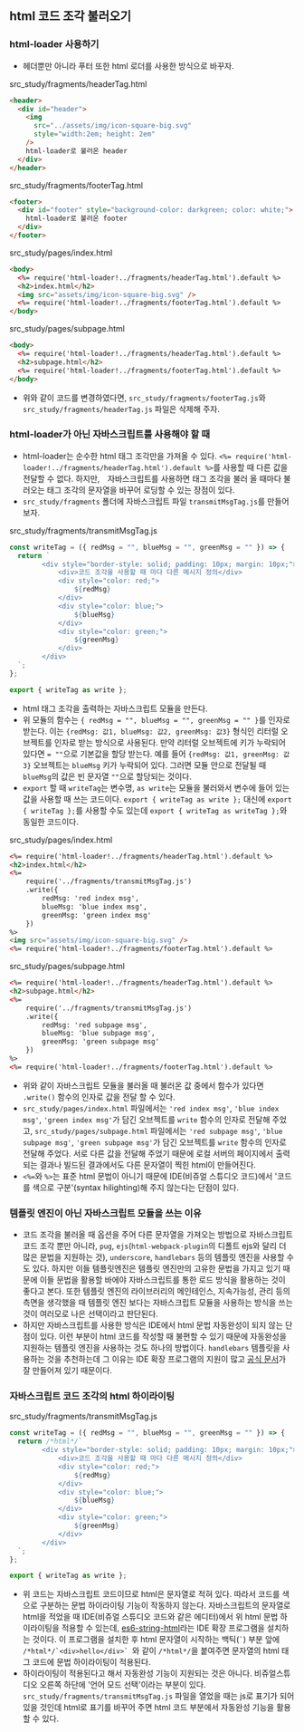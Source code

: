 ## html 코드 조각 불러오기

### html-loader 사용하기

-   헤더뿐만 아니라 푸터 또한 html 로더를 사용한 방식으로 바꾸자.

src_study/fragments/headerTag.html

```html
<header>
  <div id="header">
    <img
      src="../assets/img/icon-square-big.svg"
      style="width:2em; height: 2em"
    />
    html-loader로 불러온 header
  </div>
</header>
```

src_study/fragments/footerTag.html

```html
<footer>
  <div id="footer" style="background-color: darkgreen; color: white;">
    html-loader로 불러온 footer
  </div>
</footer>
```

src_study/pages/index.html

```html
<body>
  <%= require('html-loader!../fragments/headerTag.html').default %>
  <h2>index.html</h2>
  <img src="assets/img/icon-square-big.svg" />
  <%= require('html-loader!../fragments/footerTag.html').default %>
</body>
```

src_study/pages/subpage.html

```html
<body>
  <%= require('html-loader!../fragments/headerTag.html').default %>
  <h2>subpage.html</h2>
  <%= require('html-loader!../fragments/footerTag.html').default %>
</body>
```

-   위와 같이 코드를 변경하였다면, `src_study/fragments/footerTag.js`와 `src_study/fragments/headerTag.js` 파일은 삭제해 주자.

### html-loader가 아닌 자바스크립트를 사용해야 할 때

-   html-loader는 순수한 html 태그 조각만을 가져올 수 있다. `<%= require('html-loader!../fragments/headerTag.html').default %>`를 사용할 때 다른 값을 전달할 수 없다. 하지만,　자바스크립트를 사용하면 태그 조각을 불러 올 때마다 불러오는 태그 조각의 문자열을 바꾸어 로딩할 수 있는 장점이 있다.
-   `src_study/fragments` 폴더에 자바스크립트 파일 `transmitMsgTag.js`를 만들어 보자.

src_study/fragments/transmitMsgTag.js

```js
const writeTag = ({ redMsg = "", blueMsg = "", greenMsg = "" }) => {
  return `
        <div style="border-style: solid; padding: 10px; margin: 10px;">
            <div>코드 조각을 사용할 때 마다 다른 메시지 정의</div>
            <div style="color: red;">
                ${redMsg}
            </div>
            <div style="color: blue;">
                ${blueMsg}
            </div>
            <div style="color: green;">
                ${greenMsg}
            </div>
        </div>
  `;
};

export { writeTag as write };
```

-   html 태그 조각을 출력하는 자바스크립트 모듈을 만든다.
-   위 모듈의 함수는 `{ redMsg = "", blueMsg = "", greenMsg = "" }`를 인자로 받는다. 이는 `{redMsg: 값1, blueMsg: 값2, greenMsg: 값3}` 형식인 리터럴 오브젝트를 인자로 받는 방식으로 사용된다. 만약 리터럴 오브젝트에 키가 누락되어 있다면 `= ""`으로 기본값을 할당 받는다. 예를 들어 `{redMsg: 값1, greenMsg: 값3}` 오브젝트는 `blueMsg` 키가 누락되어 있다. 그러면 모듈 안으로 전달될 때 `blueMsg`의 값은 빈 문자열 `""`으로 할당되는 것이다.
-   `export` 할 때 `writeTag`는 변수명, `as write`는 모듈을 불러와서 변수에 들어 있는 값을 사용할 때 쓰는 코드이다. `export { writeTag as write };` 대신에 `export { writeTag };`를 사용할 수도 있는데 `export { writeTag as writeTag };`와 동일한 코드이다.

src_study/pages/index.html

```html
<%= require('html-loader!../fragments/headerTag.html').default %>
<h2>index.html</h2>
<%=
    require('../fragments/transmitMsgTag.js')
    .write({
        redMsg: 'red index msg',
        blueMsg: 'blue index msg',
        greenMsg: 'green index msg'
    })
%>
<img src="assets/img/icon-square-big.svg" />
<%= require('html-loader!../fragments/footerTag.html').default %>
```

src_study/pages/subpage.html

```html
<%= require('html-loader!../fragments/headerTag.html').default %>
<h2>subpage.html</h2>
<%=
    require('../fragments/transmitMsgTag.js')
    .write({
        redMsg: 'red subpage msg',
        blueMsg: 'blue subpage msg',
        greenMsg: 'green subpage msg'
    })
%>
<%= require('html-loader!../fragments/footerTag.html').default %>
```

-   위와 같이 자바스크립트 모듈을 불러올 때 불러온 값 중에서 함수가 있다면 `.write()` 함수의 인자로 값을 전달 할 수 있다.
-   `src_study/pages/index.html` 파일에서는 `'red index msg'`, `'blue index msg'`, `'green index msg'`가 담긴 오브젝트를 `write` 함수의 인자로 전달해 주었고, `src_study/pages/subpage.html` 파일에서는 `'red subpage msg'`, `'blue subpage msg'`, `'green subpage msg'`가 담긴 오브젝트를 `write` 함수의 인자로 전달해 주었다. 서로 다른 값을 전달해 주었기 때문에 로컬 서버의 페이지에서 출력되는 결과나 빌드된 결과에서도 다른 문자열이 찍힌 html이 만들어진다.
-   `<%=`와 `%>`는 표준 html 문법이 아니기 때문에 IDE(비쥬얼 스튜디오 코드)에서 '코드를 색으로 구분'(syntax hilighting)해 주지 않는다는 단점이 있다.

### 템플릿 엔진이 아닌 자바스크립트 모듈을 쓰는 이유

-   코드 조각을 불러올 때 옵션을 주어 다른 문자열을 가져오는 방법으로 자바스크립트 코드 조각 뿐만 아니라, `pug`, `ejs`(`html-webpack-plugin`의 디폴트 ejs와 달리 더 많은 문법을 지원하는 것), `underscore`, `handlebars` 등의 템플릿 엔진을 사용할 수도 있다. 하지만 이들 템플릿엔진은 템플릿 엔진만의 고유한 문법을 가지고 있기 때문에 이들 문법을 활용할 바에야 자바스크립트를 통한 로드 방식을 활용하는 것이 좋다고 본다. 또한 템플릿 엔진의 라이브러리의 메인테인스, 지속가능성, 관리 등의 측면을 생각했을 때 템플릿 엔진 보다는 자바스크립트 모듈을 사용하는 방식을 쓰는 것이 여러모로 나은 선택이라고 판단된다.
-   하지만 자바스크립트를 사용한 방식은 IDE에서 html 문법 자동완성이 되지 않는 단점이 있다. 이런 부분이 html 코드를 작성할 때 불편할 수 있기 때문에 자동완성을 지원하는 템플릿 엔진을 사용하는 것도 하나의 방법이다. `handlebars` 템플릿을 사용하는 것을 추천하는데 그 이유는 IDE 확장 프로그램의 지원이 많고 [공식 문서](https://handlebarsjs.com/)가 잘 만들어져 있기 때문이다.

### 자바스크립트 코드 조각의 html 하이라이팅

src_study/fragments/transmitMsgTag.js

```js
const writeTag = ({ redMsg = "", blueMsg = "", greenMsg = "" }) => {
  return /*html*/`
        <div style="border-style: solid; padding: 10px; margin: 10px;">
            <div>코드 조각을 사용할 때 마다 다른 메시지 정의</div>
            <div style="color: red;">
                ${redMsg}
            </div>
            <div style="color: blue;">
                ${blueMsg}
            </div>
            <div style="color: green;">
                ${greenMsg}
            </div>
        </div>
  `;
};

export { writeTag as write };
```

-   위 코드는 자바스크립트 코드이므로 html은 문자열로 적혀 있다. 따라서 코드를 색으로 구분하는 문법 하이라이팅 기능이 작동하지 않는다. 자바스크립트의 문자열로 html을 적었을 때 IDE(비쥬얼 스튜디오 코드와 같은 에디터)에서 위 html 문법 하이라이팅을 적용할 수 있는데, [es6-string-html](https://marketplace.visualstudio.com/items?itemName=Tobermory.es6-string-html)라는 IDE 확장 프로그램을 설치하는 것이다. 이 프로그램을 설치한 후 html 문자열이 시작하는 백틱(`` ` ``) 부분 앞에 ``/*html*/`<div>hello</div>` ``와 같이 `/*html*/`을 붙여주면 문자열의 html 태그 코드에 문법 하이라이팅이 적용된다.
-   하이라이팅이 적용된다고 해서 자동완성 기능이 지원되는 것은 아니다. 비쥬얼스튜디오 오른쪽 하단에 '언어 모드 선택'이라는 부분이 있다. `src_study/fragments/transmitMsgTag.js` 파일을 열었을 때는 js로 표기가 되어 있을 것인데 html로 표기를 바꾸어 주면 html 코드 부분에서 자동완성 기능을 활용할 수 있다.
